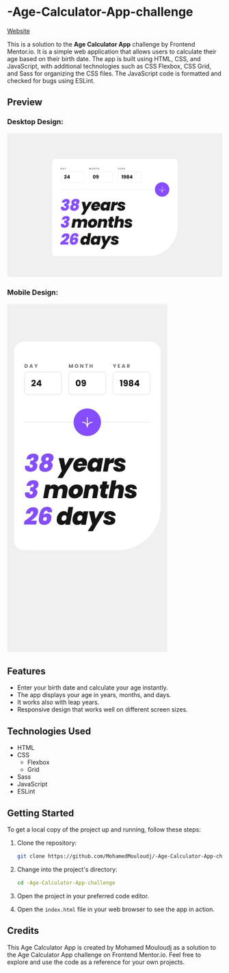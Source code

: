 # -Age-Calculator-App-challenge

[Website](https://mohamedmouloudj.github.io/-Age-Calculator-App-challenge/)

This is a solution to the **Age Calculator App** challenge by Frontend Mentor.io. It is a simple web application that allows users to calculate their age based on their birth date. The app is built using HTML, CSS, and JavaScript, with additional technologies such as CSS Flexbox, CSS Grid, and Sass for organizing the CSS files. The JavaScript code is formatted and checked for bugs using ESLint.

## Preview
### Desktop Design:
![Age Calculator App Preview](./design/desktop-completed.jpg)

### Mobile Design:
![Age Calculator App Preview](./design/mobile-design.jpg)

## Features

- Enter your birth date and calculate your age instantly.
- The app displays your age in years, months, and days.
- It works also with leap years.
- Responsive design that works well on different screen sizes.

## Technologies Used

- HTML
- CSS
  - Flexbox
  - Grid
- Sass
- JavaScript
- ESLint

## Getting Started

To get a local copy of the project up and running, follow these steps:

1. Clone the repository:
    ```bash
    git clone https://github.com/MohamedMouloudj/-Age-Calculator-App-challenge
    
2. Change into the project's directory:
   ```bash
   cd -Age-Calculator-App-challenge
   
3. Open the project in your preferred code editor.

4. Open the `index.html` file in your web browser to see the app in action.

## Credits

This Age Calculator App is created by Mohamed Mouloudj as a solution to the Age Calculator App challenge on Frontend Mentor.io. Feel free to explore and use the code as a reference for your own projects.

